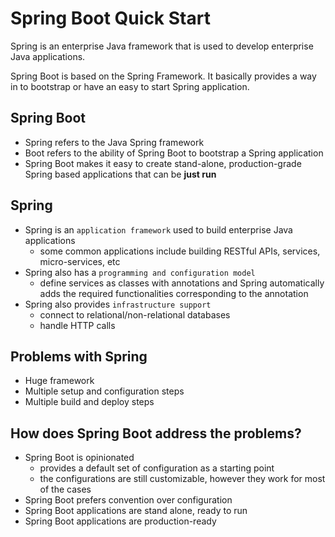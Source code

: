 # Spring Boot Quick Start

Spring is an enterprise Java framework that is used to develop enterprise Java applications.

Spring Boot is based on the Spring Framework. It basically provides a way in to bootstrap or have an easy to start Spring application.

## Spring Boot

- Spring refers to the Java Spring framework
- Boot refers to the ability of Spring Boot to bootstrap a Spring application
- Spring Boot makes it easy to create stand-alone, production-grade Spring based applications that can be **just run**

## Spring

- Spring is an `application framework` used to build enterprise Java applications
  - some common applications include building RESTful APIs, services, micro-services, etc
- Spring also has a `programming and configuration model`
  - define services as classes with annotations and Spring automatically adds the required functionalities corresponding to the annotation
- Spring also provides `infrastructure support`
  - connect to relational/non-relational databases
  - handle HTTP calls

## Problems with Spring

- Huge framework
- Multiple setup and configuration steps
- Multiple build and deploy steps

## How does Spring Boot address the problems?

- Spring Boot is opinionated
  - provides a default set of configuration as a starting point
  - the configurations are still customizable, however they work for most of the cases
- Spring Boot prefers convention over configuration
- Spring Boot applications are stand alone, ready to run
- Spring Boot applications are production-ready
